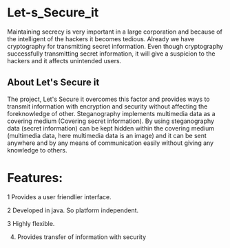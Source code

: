 # Let-s_Secure_it

Maintaining secrecy is very important in a large corporation and because of
the intelligent of the hackers it becomes tedious. Already we have cryptography for
transmitting secret information. Even though cryptography successfully transmitting
secret information, it will give a suspicion to the hackers and it affects unintended
users.

## About Let's Secure it

The project, Let's Secure it overcomes this factor and
provides ways to transmit information with encryption and security without affecting
the foreknowledge of other. Steganography implements multimedia data as a covering
medium (Covering secret information). By using steganography data (secret
information) can be kept hidden within the covering medium (multimedia data, here
multimedia data is an image) and it can be sent anywhere and by any means of
communication easily without giving any knowledge to others.

# Features:
1	Provides a user friendlier interface.

2	Developed in java. So platform independent.

3	Highly flexible.

4. Provides transfer of information with security

